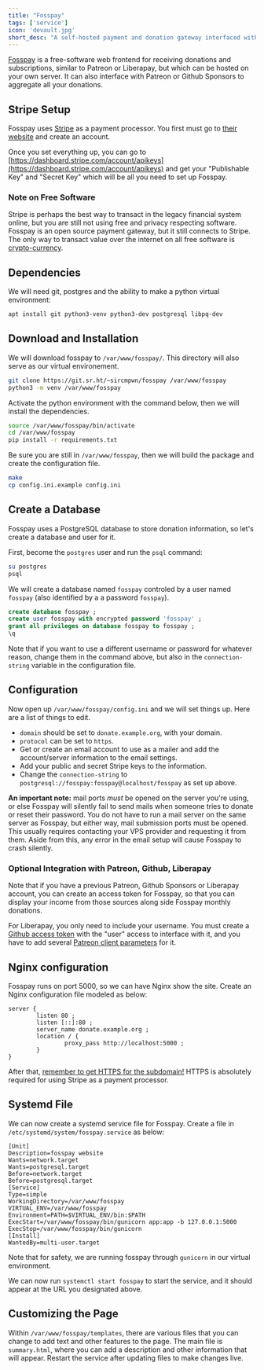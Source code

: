 ```yaml
---
title: "Fosspay"
tags: ['service']
icon: 'devault.jpg'
short_desc: "A self-hosted payment and donation gateway interfaced with Stripe."
---
```


[Fosspay](https://sr.ht/~sircmpwn/fosspay/) is a free-software web frontend for receiving donations and
subscriptions, similar to Patreon or Liberapay, but which can be hosted
on your own server. It can also interface with Patreon or Github
Sponsors to aggregate all your donations.

## Stripe Setup

Fosspay uses [Stripe](https://stripe.com) as a payment processor. You first must go to [their website](https://stripe.com) and create an account.

Once you set everything up, you can go to [https://dashboard.stripe.com/account/apikeys](https://dashboard.stripe.com/account/apikeys) and get your "Publishable Key" and "Secret Key" which will be all you need to set up Fosspay.

<aside>

### Note on Free Software

Stripe is perhaps the best way to transact in the legacy financial system
online, but you are still not using free and privacy respecting software.
Fosspay is an open source payment gateway, but it still connects to Stripe.
The only way to transact value over the internet on all free software is
[crypto-currency](/monero/).

</aside>

## Dependencies

We will need git, postgres and the ability to make a python virtual
environment:

```sh
apt install git python3-venv python3-dev postgresql libpq-dev
```

## Download and Installation

We will download fosspay to `/var/www/fosspay/`. This directory will
also serve as our virtual environement.

```sh
git clone https://git.sr.ht/~sircmpwn/fosspay /var/www/fosspay
python3 -m venv /var/www/fosspay
```

Activate the python environment with the command below, then we will
install the dependencies.

```sh
source /var/www/fosspay/bin/activate
cd /var/www/fosspay
pip install -r requirements.txt
```

Be sure you are still in `/var/www/fosspay`, then we will build the
package and create the configuration file.

```sh
make
cp config.ini.example config.ini
```

## Create a Database

Fosspay uses a PostgreSQL database to store donation information, so
let\'s create a database and user for it.

First, become the `postgres` user and run the `psql` command:

```sh
su postgres
psql
```

We will create a database named `fosspay` controled by a user named
`fosspay` (also identified by a a password `fosspay`).

```sql
create database fosspay ;
create user fosspay with encrypted password 'fosspay' ;
grant all privileges on database fosspay to fosspay ;
\q
```

Note that if you want to use a different username or password for
whatever reason, change them in the command above, but also in the
`connection-string` variable in the configuration file.

## Configuration

Now open up `/var/www/fosspay/config.ini` and we will set things up.
Here are a list of things to edit.

- `domain` should be set to `donate.example.org`, with your domain.
- `protocol` can be set to `https`.
- Get or create an email account to use as a mailer and add the account/server
  information to the email settings.
- Add your public and secret Stripe keys to the information.
- Change the `connection-string` to
  `postgresql://fosspay:fosspay@localhost/fosspay` as set up above.

**An important note:** mail ports *must* be opened on the server you\'re using,
or else Fosspay will silently fail to send mails when someone tries to donate
or reset their password. You do not have to run a mail server on the same
server as Fosspay, but either way, mail submission ports must be opened. This
usually requires contacting your VPS provider and requesting it from them.
Aside from this, any error in the email setup will cause Fosspay to crash
silently.

### Optional Integration with Patreon, Github, Liberapay

Note that if you have a previous Patreon, Github Sponsors or Liberapay
account, you can create an access token for Fosspay, so that you can
display your income from those sources along side Fosspay monthly
donations.

For Liberapay, you only need to include your username. You must create a
[Github access token](https://github.com/settings/tokens) with the
\"user\" access to interface with it, and you have to add several
[Patreon client
parameters](https://www.patreon.com/portal/registration/register-clients)
for it.

## Nginx configuration

Fosspay runs on port 5000, so we can have Nginx show the site. Create an
Nginx configuration file modeled as below:

```nginx
server {
        listen 80 ;
        listen [::]:80 ;
        server_name donate.example.org ;
        location / {
                proxy_pass http://localhost:5000 ;
        }
}
```

After that, [remember to get HTTPS for the subdomain!](/basic/certbot)
HTTPS is absolutely required for using Stripe as a payment processor.

## Systemd File

We can now create a systemd service file for Fosspay. Create a file in
`/etc/systemd/system/fosspay.service` as below:

```systemd
[Unit]
Description=fosspay website
Wants=network.target
Wants=postgresql.target
Before=network.target
Before=postgresql.target
[Service]
Type=simple
WorkingDirectory=/var/www/fosspay
VIRTUAL_ENV=/var/www/fosspay
Environment=PATH=$VIRTUAL_ENV/bin:$PATH
ExecStart=/var/www/fosspay/bin/gunicorn app:app -b 127.0.0.1:5000
ExecStop=/var/www/fosspay/bin/gunicorn
[Install]
WantedBy=multi-user.target
```

Note that for safety, we are running fosspay through `gunicorn` in our
virtual environment.

We can now run `systemctl start fosspay` to start the service, and it
should appear at the URL you designated above.

## Customizing the Page

Within `/var/www/fosspay/templates`, there are various files that you
can change to add text and other features to the page. The main file is
`summary.html`, where you can add a description and other information
that will appear. Restart the service after updating files to make
changes live.
